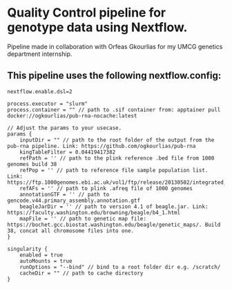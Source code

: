 # Quality Control pipeline for genotype data using Nextflow.

Pipeline made in collaboration with Orfeas Gkourlias for my UMCG genetics department internship.

## This pipeline uses the following nextflow.config:
```
nextflow.enable.dsl=2

process.executor = "slurm"
process.container = "" // path to .sif container from: apptainer pull docker://ogkourlias/pub-rna-nocache:latest

// Adjust the params to your usecase.
params {
    inputDir = "" // path to the root folder of the output from the pub-rna pipeline. Link: https://github.com/ogkourlias/pub-rna
    kingTableFilter = 0.04419417382
    refPath = '' // path to the plink reference .bed file from 1000 genomes build 38
    refPop = '' // path to reference file sample population list. Link: https://ftp.1000genomes.ebi.ac.uk/vol1/ftp/release/20130502/integrated_call_samples_v3.20130502.ALL.panel
    refAFs = '' // path to plink .afreq file of 1000 genomes
    annotationGTF = '' // path to gencode.v44.primary_assembly.annotation.gtf
    beagleJarDir = '' // path to version 4.1 of beagle.jar. Link: https://faculty.washington.edu/browning/beagle/b4_1.html
    mapFile = '' // path to genetic map file: https://bochet.gcc.biostat.washington.edu/beagle/genetic_maps/. Build 38, concat all chromosome files into one.
}

singularity {
    enabled = true
    autoMounts = true
    runOptions = "--bind" // bind to a root folder dir e.g. /scratch/
    cacheDir = "" // path to cache directory
}
```
